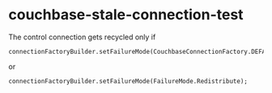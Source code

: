 couchbase-stale-connection-test
===============================

The control connection gets recycled only if 

```
connectionFactoryBuilder.setFailureMode(CouchbaseConnectionFactory.DEFAULT_FAILURE_MODE);
```
or

```
connectionFactoryBuilder.setFailureMode(FailureMode.Redistribute);
```
